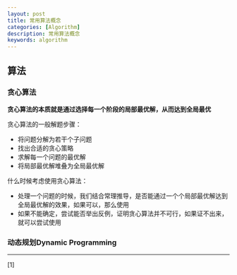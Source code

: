 ```yaml
---
layout: post
title: 常用算法概念
categories: [Algorithm]
description: 常用算法概念
keywords: algorithm
---
```


## 算法

### 贪心算法

**贪心算法的本质就是通过选择每一个阶段的局部最优解，从而达到全局最优**

贪心算法的一般解题步骤：
* 将问题分解为若干个子问题
* 找出合适的贪心策略
* 求解每一个问题的最优解
* 将局部最优解堆叠为全局最优解

什么时候考虑使用贪心算法：
* 处理一个问题的时候，我们结合常理推导，是否能通过一个个局部最优解达到全局最优解的效果，如果可以，那么使用
* 如果不能确定，尝试能否举出反例，证明贪心算法并不可行，如果证不出来，就可以尝试使用

### 动态规划Dynamic Programming

---

[1] []()
